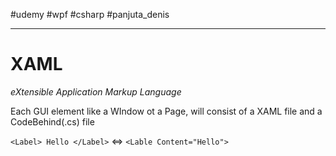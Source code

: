 #udemy #wpf #csharp  #panjuta_denis 






------
# XAML
*eXtensible Application Markup Language*

Each GUI element like a WIndow ot a Page, will consist of a XAML file and a CodeBehind(.cs) file

`<Label> Hello </Label>` <=> `<Lable Content="Hello">`
















